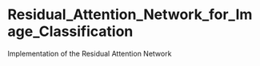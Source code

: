 # Residual_Attention_Network_for_Image_Classification
Implementation of the Residual Attention Network

